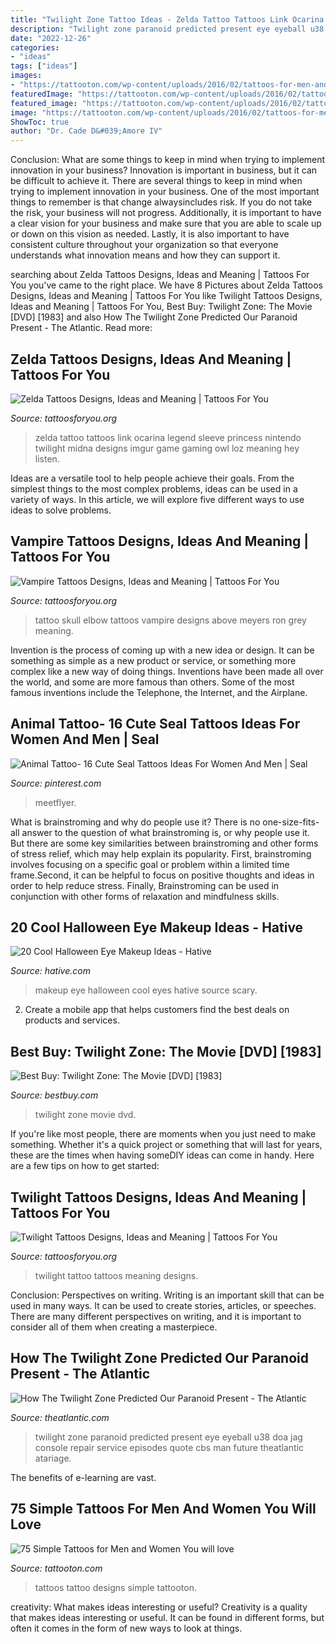 ```yaml
---
title: "Twilight Zone Tattoo Ideas - Zelda Tattoo Tattoos Link Ocarina Legend Sleeve Princess Nintendo Twilight Midna Designs Imgur Game Gaming Owl Loz Meaning Hey Listen"
description: "Twilight zone paranoid predicted present eye eyeball u38 doa jag console repair service episodes quote cbs man future theatlantic atariage"
date: "2022-12-26"
categories:
- "ideas"
tags: ["ideas"]
images:
- "https://tattooton.com/wp-content/uploads/2016/02/tattoos-for-men-and-women.64.jpg"
featuredImage: "https://tattooton.com/wp-content/uploads/2016/02/tattoos-for-men-and-women.64.jpg"
featured_image: "https://tattooton.com/wp-content/uploads/2016/02/tattoos-for-men-and-women.64.jpg"
image: "https://tattooton.com/wp-content/uploads/2016/02/tattoos-for-men-and-women.64.jpg"
ShowToc: true
author: "Dr. Cade D&#039;Amore IV"
---
```



Conclusion: What are some things to keep in mind when trying to implement innovation in your business?
Innovation is important in business, but it can be difficult to achieve it. There are several things to keep in mind when trying to implement innovation in your business. One of the most important things to remember is that change alwaysincludes risk. If you do not take the risk, your business will not progress. Additionally, it is important to have a clear vision for your business and make sure that you are able to scale up or down on this vision as needed. Lastly, it is also important to have consistent culture throughout your organization so that everyone understands what innovation means and how they can support it.

	

		
searching about Zelda Tattoos Designs, Ideas and Meaning | Tattoos For You you've came to the right place. We have 8 Pictures about Zelda Tattoos Designs, Ideas and Meaning | Tattoos For You like Twilight Tattoos Designs, Ideas and Meaning | Tattoos For You, Best Buy: Twilight Zone: The Movie [DVD] [1983] and also How The Twilight Zone Predicted Our Paranoid Present - The Atlantic. Read more:
		
    
## Zelda Tattoos Designs, Ideas And Meaning | Tattoos For You

<img loading=lazy src="https://www.tattoosforyou.org/wp-content/uploads/2016/05/Zelda-Tattoo-Sleeve.jpg" onerror="this.onerror=null;this.src='https://tse4.mm.bing.net/th?id=OIP.EVqYH57x22rrgexVu7aHbgHaJQ&amp;pid=15.1';" alt="Zelda Tattoos Designs, Ideas and Meaning | Tattoos For You">

_Source: tattoosforyou.org_

>zelda tattoo tattoos link ocarina legend sleeve princess nintendo twilight midna designs imgur game gaming owl loz meaning hey listen. 

	

Ideas are a versatile tool to help people achieve their goals. From the simplest things to the most complex problems, ideas can be used in a variety of ways. In this article, we will explore five different ways to use ideas to solve problems.

    
## Vampire Tattoos Designs, Ideas And Meaning | Tattoos For You

<img loading=lazy src="https://www.tattoosforyou.org/wp-content/uploads/2016/03/Vampire-Skull-Tattoos.jpg" onerror="this.onerror=null;this.src='https://tse3.mm.bing.net/th?id=OIP.46ZYMDSGMNEa6eiVmt_shQHaLD&amp;pid=15.1';" alt="Vampire Tattoos Designs, Ideas and Meaning | Tattoos For You">

_Source: tattoosforyou.org_

>tattoo skull elbow tattoos vampire designs above meyers ron grey meaning. 

	

Invention is the process of coming up with a new idea or design. It can be something as simple as a new product or service, or something more complex like a new way of doing things. Inventions have been made all over the world, and some are more famous than others. Some of the most famous inventions include the Telephone, the Internet, and the Airplane.

    
## Animal Tattoo- 16 Cute Seal Tattoos Ideas For Women And Men | Seal

<img loading=lazy src="https://i.pinimg.com/736x/c9/a9/23/c9a9232188bb2ba6addecb9e7bf8dce3.jpg" onerror="this.onerror=null;this.src='https://tse3.mm.bing.net/th?id=OIP.x7lm-WAWAXRyik0woyQKSgHaHa&amp;pid=15.1';" alt="Animal Tattoo- 16 Cute Seal Tattoos Ideas For Women And Men | Seal">

_Source: pinterest.com_

>meetflyer. 

	

What is brainstroming and why do people use it?
There is no one-size-fits-all answer to the question of what brainstroming is, or why people use it. But there are some key similarities between brainstroming and other forms of stress relief, which may help explain its popularity. First, brainstroming involves focusing on a specific goal or problem within a limited time frame.Second, it can be helpful to focus on positive thoughts and ideas in order to help reduce stress. Finally, Brainstroming can be used in conjunction with other forms of relaxation and mindfulness skills.

    
## 20 Cool Halloween Eye Makeup Ideas - Hative

<img loading=lazy src="https://hative.com/wp-content/uploads/2014/10/halloween-eye-makeup/1-halloween-eye-makeup-ideas.jpg" onerror="this.onerror=null;this.src='https://tse2.mm.bing.net/th?id=OIP.O3jzBBdyRj2oxQ2JRgSKFAHaHX&amp;pid=15.1';" alt="20 Cool Halloween Eye Makeup Ideas - Hative">

_Source: hative.com_

>makeup eye halloween cool eyes hative source scary. 

	

2. Create a mobile app that helps customers find the best deals on products and services.

    
## Best Buy: Twilight Zone: The Movie [DVD] [1983]

<img loading=lazy src="https://pisces.bbystatic.com/image2/BestBuy_US/images/products/8495/8495363_so.jpg" onerror="this.onerror=null;this.src='https://tse4.mm.bing.net/th?id=OIP.cIa_behzHprNMIHdcmRSiQHaKf&amp;pid=15.1';" alt="Best Buy: Twilight Zone: The Movie [DVD] [1983]">

_Source: bestbuy.com_

>twilight zone movie dvd. 

	

If you're like most people, there are moments when you just need to make something. Whether it's a quick project or something that will last for years, these are the times when having someDIY ideas can come in handy. Here are a few tips on how to get started:

    
## Twilight Tattoos Designs, Ideas And Meaning | Tattoos For You

<img loading=lazy src="http://www.tattoosforyou.org/wp-content/uploads/2016/03/Twilight-Tattoo-Pictures.jpg" onerror="this.onerror=null;this.src='https://tse3.mm.bing.net/th?id=OIP.xh4ulDQx6d6uOTV0FgdaEgHaJ3&amp;pid=15.1';" alt="Twilight Tattoos Designs, Ideas and Meaning | Tattoos For You">

_Source: tattoosforyou.org_

>twilight tattoo tattoos meaning designs. 

	

Conclusion: Perspectives on writing.
Writing is an important skill that can be used in many ways. It can be used to create stories, articles, or speeches. There are many different perspectives on writing, and it is important to consider all of them when creating a masterpiece.

    
## How The Twilight Zone Predicted Our Paranoid Present - The Atlantic

<img loading=lazy src="https://cdn.theatlantic.com/assets/media/img/posts/2013/12/eyeball/e813d6cfd.jpg" onerror="this.onerror=null;this.src='https://tse1.mm.bing.net/th?id=OIP.6BPWz9loO2LhOW32v5AmOwHaEj&amp;pid=15.1';" alt="How The Twilight Zone Predicted Our Paranoid Present - The Atlantic">

_Source: theatlantic.com_

>twilight zone paranoid predicted present eye eyeball u38 doa jag console repair service episodes quote cbs man future theatlantic atariage. 

	

The benefits of e-learning are vast.

    
## 75 Simple Tattoos For Men And Women You Will Love

<img loading=lazy src="https://tattooton.com/wp-content/uploads/2016/02/tattoos-for-men-and-women.64.jpg" onerror="this.onerror=null;this.src='https://tse1.mm.bing.net/th?id=OIP.aY1-z4ITVhg0vm87jBznuwHaHa&amp;pid=15.1';" alt="75 Simple Tattoos for Men and Women You will love">

_Source: tattooton.com_

>tattoos tattoo designs simple tattooton. 

	

creativity: What makes ideas interesting or useful?
Creativity is a quality that makes ideas interesting or useful. It can be found in different forms, but often it comes in the form of new ways to look at things.

